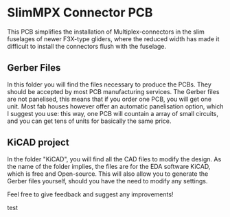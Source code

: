 # SlimMPX Connector PCB

This PCB simplifies the installation of Multiplex-connectors in the slim fuselages of newer F3X-type gliders, where the reduced width has made it difficult to install the connectors flush with the fuselage.

## Gerber Files
In this folder you will find the files necessary to produce the PCBs. They should be accepted by most PCB manufacturing services. The Gerber files are not panelised, this means that if you order one PCB, you will get one unit. Most fab houses however offer an automatic panelisation option, which I suggest you use: this way, one PCB will countain a array of small circuits, and you can get tens of units for basically the same price.

## KiCAD project
In the folder "KiCAD", you will find all the CAD files to modify the design. As the name of the folder implies, the files are for the EDA software KiCAD, which is free and Open-source. This will also allow you to generate the Gerber files yourself, should you have the need to modify any settings.

Feel free to give feedback and suggest any improvements!

test
